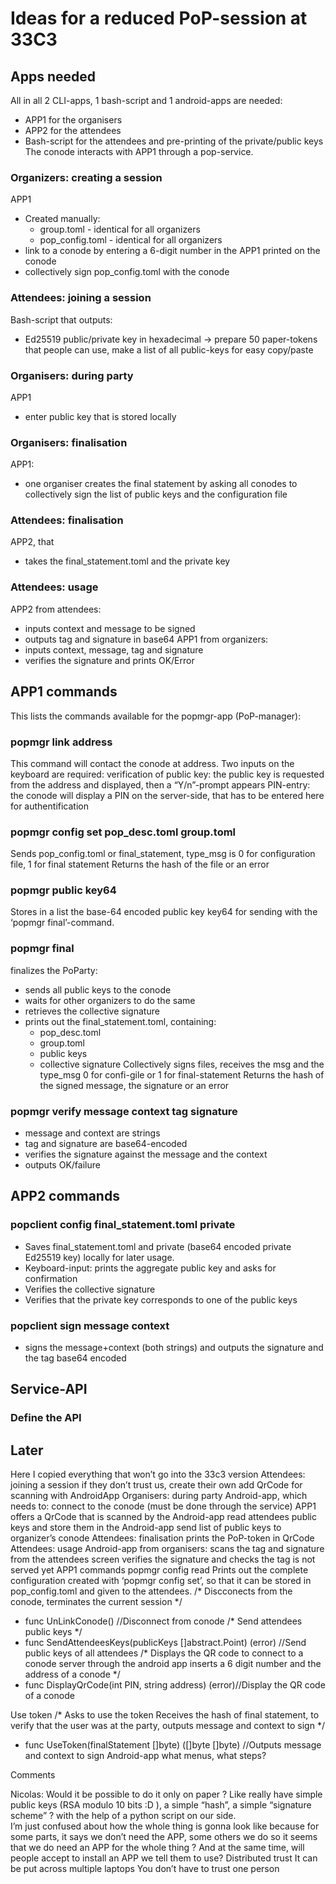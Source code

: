 # Ideas for a reduced PoP-session at 33C3
## Apps needed
All in all 2 CLI-apps, 1 bash-script and 1 android-apps are needed:
- APP1 for the organisers
- APP2 for the attendees
- Bash-script for the attendees and pre-printing of the private/public keys
The conode interacts with APP1 through a pop-service.

### Organizers: creating a session
APP1
* Created manually:
	* group.toml - identical for all organizers
	* pop_config.toml - identical for all organizers
* link to a conode by entering a 6-digit number in the APP1 printed on the conode
* collectively sign pop_config.toml with the conode

### Attendees: joining a session 
Bash-script that outputs:
* Ed25519 public/private key in hexadecimal
-> prepare 50 paper-tokens that people can use, make a list of all public-keys for easy copy/paste

### Organisers: during party
APP1
* enter public key that is stored locally

### Organisers: finalisation
APP1:
* one organiser creates the final statement by asking all conodes to collectively sign the list of public keys and the configuration file

### Attendees: finalisation
APP2, that
* takes the final_statement.toml and the private key

### Attendees: usage
APP2 from attendees:
* inputs context and message to be signed
* outputs tag and signature in base64
APP1 from organizers:
* inputs context, message, tag and signature
* verifies the signature and prints OK/Error

## APP1 commands
This lists the commands available for the popmgr-app (PoP-manager):

### popmgr link address
This command will contact the conode at address. Two inputs on the keyboard are required:
verification of public key: the public key is requested from the address and displayed, then a “Y/n”-prompt appears
PIN-entry: the conode will display a PIN on the server-side, that has to be entered here for authentification

### popmgr config set pop_desc.toml group.toml
Sends pop_config.toml or final_statement, type_msg is 0 for configuration file, 1 for final statement
Returns the hash of the file or an error

### popmgr public key64
Stores in a list the base-64 encoded public key key64 for sending with the ‘popmgr final’-command.

### popmgr final
finalizes the PoParty:
* sends all public keys to the conode
* waits for other organizers to do the same
* retrieves the collective signature
* prints out the final_statement.toml, containing:
	* pop_desc.toml
	* group.toml
	* public keys
	* collective signature
Collectively signs files, receives the msg and the type_msg 0 for confi-gile or 1 for final-statement
Returns the hash of the signed message, the signature or an error

### popmgr verify message context tag signature
* message and context are strings
* tag and signature are base64-encoded
* verifies the signature against the message and the context
* outputs OK/failure

## APP2 commands

### popclient config final_statement.toml private
* Saves final_statement.toml and private (base64 encoded private Ed25519 key) locally for later usage.
* Keyboard-input: prints the aggregate public key and asks for confirmation
* Verifies the collective signature
* Verifies that the private key corresponds to one of the public keys

### popclient sign message context
* signs the message+context (both strings) and outputs the signature and the tag base64 encoded

## Service-API
### Define the API

## Later
Here I copied everything that won’t go into the 33c3 version
Attendees: joining a session 
if they don’t trust us, create their own
add QrCode for scanning with AndroidApp
Organisers: during party
Android-app, which needs to:
connect to the conode (must be done through the service)
APP1 offers a QrCode that is scanned by the Android-app
read attendees public keys and store them in the Android-app
send list of public keys to organizer’s conode
Attendees: finalisation
prints the PoP-token in QrCode
Attendees: usage
Android-app from organisers:
scans the tag and signature from the attendees screen
verifies the signature and checks the tag is not served yet
APP1 commands
popmgr config read
Prints out the complete configuration created with ‘popmgr config set’, so that it can be stored in pop_config.toml and given to the attendees.
/*
Discconects from the conode, terminates the current session
*/
- func UnLinkConode() //Disconnect from conode
/*
Send attendees public keys
*/
- func SendAttendeesKeys(publicKeys []abstract.Point) (error) //Send public keys of all attendees
/*
Displays the QR code to connect to a conode server through the android app
inserts a 6 digit number and the address of a conode
*/
- func DisplayQrCode(int PIN, string address) (error)//Display the QR code of a conode

Use token
/*
Asks to use the token
Receives the hash of final statement, to verify that the user was at the party, outputs message and context to sign
*/
- func UseToken(finalStatement []byte) ([]byte []byte) //Outputs message and context to sign
Android-app
what menus, what steps?


Comments

Nicolas:
Would it be possible to do it only on paper ? Like really have simple public keys (RSA modulo 10 bits :D ), a simple “hash”, a simple “signature scheme” ? with the help of a python script on our side.  
I’m just confused about how the whole thing is gonna look like because for some parts, it says we don’t need the APP, some others we do so it seems that we do need an APP for the whole thing ? And at the same time, will people accept to install an APP we tell them to use?
Distributed trust
It can be put across multiple laptops
You don’t have to trust one person
